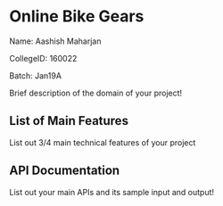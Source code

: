 # Online Bike Gears
Name: Aashish Maharjan

CollegeID: 160022

Batch: Jan19A

Brief description of the domain of your project!

## List of Main Features
List out 3/4 main technical features of your project

## API Documentation
List out your main APIs and its sample input and output!

